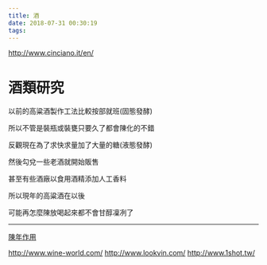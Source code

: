 ```yaml
---
title: 酒
date: 2018-07-31 00:30:19
tags:
---
```



http://www.cinciano.it/en/

酒類研究
===

以前的高粱酒製作工法比較按部就班(固態發酵)

所以不管是裝瓶或裝甕只要久了都會陳化的不錯

反觀現在為了求快求量加了大量的糖(液態發酵)

然後勾兌一些老酒就開始販售

甚至有些酒廠以食用酒精添加人工香料

所以現年的高粱酒在以後

可能再怎麼陳放喝起來都不會甘醇凜冽了

---
[陳年作用](https://www.ptt.cc/bbs/Wine/M.1346600153.A.F35.html)



http://www.wine-world.com/
http://www.lookvin.com/
http://www.1shot.tw/
